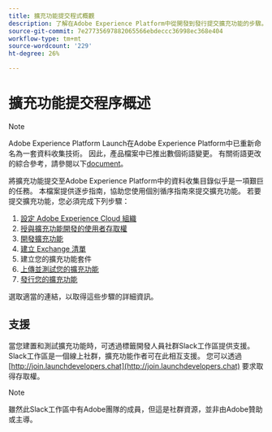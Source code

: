 ```yaml
---
title: 擴充功能提交程式概觀
description: 了解在Adobe Experience Platform中從開發到發行提交擴充功能的步驟。
source-git-commit: 7e27735697882065566ebdeccc36998ec368e404
workflow-type: tm+mt
source-wordcount: '229'
ht-degree: 26%

---
```


# 擴充功能提交程序概述

>[!NOTE]
>
>Adobe Experience Platform Launch在Adobe Experience Platform中已重新命名為一套資料收集技術。 因此，產品檔案中已推出數個術語變更。 有關術語更改的綜合參考，請參閱以下[document](../../term-updates.md)。

將擴充功能提交至Adobe Experience Platform中的資料收集目錄似乎是一項艱巨的任務。 本檔案提供逐步指南，協助您使用個別循序指南來提交擴充功能。 若要提交擴充功能，您必須完成下列步驟：

1. [設定 Adobe Experience Cloud 組織](./setup.md)
1. [授與擴充功能開發的使用者存取權](./access.md)
1. [開發擴充功能](./develop.md)
1. [建立 Exchange 清單](./create-listing.md)
1. 建立您的擴充功能套件
1. [上傳並測試您的擴充功能](./upload-and-test.md)
1. [發行您的擴充功能](./release.md)

選取適當的連結，以取得這些步驟的詳細資訊。

## 支援

當您建置和測試擴充功能時，可透過標籤開發人員社群Slack工作區提供支援。 Slack工作區是一個線上社群，擴充功能作者可在此相互支援。 您可以透過 [http://join.launchdevelopers.chat](http://join.launchdevelopers.chat) 要求取得存取權。

>[!NOTE]
>
>雖然此Slack工作區中有Adobe團隊的成員，但這是社群資源，並非由Adobe贊助或主導。
